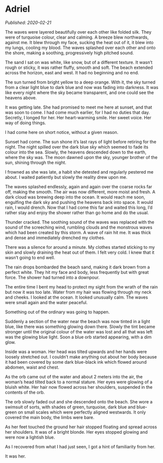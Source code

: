 # Adriel

*Published: 2020-02-21*

The waves were layered beautifully over each other like folded silk. They were of turquoise colour, clear and calming. A breeze blew northwards, against me. It blew through my face, sucking the heat out of it, it blew into my lungs, cooling my blood. The waves splashed over each other and onto the shore, making a soothing, progressively high pitched sound.

The sand I sat on was white, like snow, but of a different texture. It wasn’t rough or sticky, it was rather fluffy, smooth and soft. The beach extended across the horizon, east and west. It had no beginning and no end.

The sun turned from bright yellow to a deep orange. With it, the sky turned from a clear light blue to dark blue and now was fading into darkness. It was like every night where the sky became transparent, and one could see the heavens above.

It was getting late. She had promised to meet me here at sunset, and that was soon to come. I had come much earlier, for I had no duties that day. Secretly, I longed for her. Her heart-warming smile. Her sweet voice. Her way of doing things.

I had come here on short notice, without a given reason.

Sunset had come. The sun shone it’s last rays of light before retiring for the night. The night spilled over the dark blue sky which seemed to fade its colour into the sea. Slowly, the heavens descended down to the earth, where the sky was. The moon dawned upon the sky, younger brother of the sun, shining through the night.

I frowned as she was late, a habit she detested and regularly pestered me about. I waited patiently but slowly the reality drew upon me.

The waves splashed endlessly, again and again over the coarse rocks far off, making the smooth. The air was now different, more moist and fresh. A dark cloud was brewing deep into the ocean. It would reach me soon, engulfing the dark sky and pushing the heavens back into space. It would rain, I would drench. Now that I had come this far and waited this long, I’d rather stay and enjoy the shower rather than go home and do the usual.

Thunder cracked. The soothing sound of the waves was replaced with the sound of the screeching wind, rumbling clouds and the monstrous waves which had been created by this storm. A wave of rain hit me. It was thick and dense and immediately drenched my clothes.

There was a silence for around a minute. My clothes started sticking to my skin and slowly draining the heat out of them. I felt very cold. I knew that it wasn’t going to end well.

The rain drops bombarded the beach sand, making it dark brown from a perfect white. They hit my face and body, less frequently but with great force. The shower had turned into a downpour. 

The entire time I bent my head to protect my sight from the wrath of the rain but now it was too late. Water from my hair was flowing through my neck and cheeks. I looked at the ocean. It looked unusually calm. The waves were small again and the water peaceful.

Something out of the ordinary was going to happen.

Suddenly a section of the water near the beach was now tinted in a light blue, like there was something glowing down there. Slowly the tint became stronger until the original colour of the water was lost and all that was left was the glowing blue light. Soon a blue orb started appearing, with a dim glow.

Inside was a woman. Her head was tilted upwards and her hands were loosely stretched out. I couldn’t make anything out about her body because it had been covered by some dark blue-black ink which flowed around abdomen, waist and chest.

As the orb came out of the water and about 2 meters into the air, the woman’s head tilted back to a normal stature. Her eyes were glowing of a bluish white. Her hair now flowed across her shoulders, suspended in the contents of the orb.

The orb slowly faded out and she descended onto the beach. She wore a swimsuit of sorts, with shades of green, turquoise, dark blue and blue-green on small scales which were perfectly aligned westwards. It only covered the main body, the limbs were bare.

As her feet touched the ground her hair stopped floating and spread across her shoulders. It was of a bright blonde. Her eyes stopped glowing and were now a lightish blue.

As I recovered from what I had just seen, I got a hint of familiarity from her.

It was her.